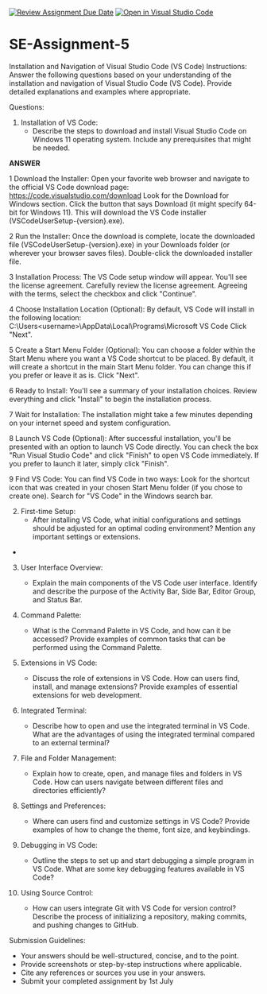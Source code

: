 [![Review Assignment Due Date](https://classroom.github.com/assets/deadline-readme-button-22041afd0340ce965d47ae6ef1cefeee28c7c493a6346c4f15d667ab976d596c.svg)](https://classroom.github.com/a/XoLGRbHq)
[![Open in Visual Studio Code](https://classroom.github.com/assets/open-in-vscode-2e0aaae1b6195c2367325f4f02e2d04e9abb55f0b24a779b69b11b9e10269abc.svg)](https://classroom.github.com/online_ide?assignment_repo_id=15296853&assignment_repo_type=AssignmentRepo)
# SE-Assignment-5
Installation and Navigation of Visual Studio Code (VS Code)
 Instructions:
Answer the following questions based on your understanding of the installation and navigation of Visual Studio Code (VS Code). Provide detailed explanations and examples where appropriate.

 Questions:

1. Installation of VS Code:
   - Describe the steps to download and install Visual Studio Code on Windows 11 operating system. Include any prerequisites that might be needed.

**ANSWER**

1 Download the Installer:
Open your favorite web browser and navigate to the official VS Code download page: https://code.visualstudio.com/download
Look for the Download for Windows section.
Click the button that says Download (it might specify 64-bit for Windows 11). This will download the VS Code installer (VSCodeUserSetup-{version}.exe).

2 Run the Installer:
Once the download is complete, locate the downloaded file (VSCodeUserSetup-{version}.exe) in your Downloads folder (or wherever your browser saves files).
Double-click the downloaded installer file.

3 Installation Process:
The VS Code setup window will appear. You'll see the license agreement.
Carefully review the license agreement.
Agreeing with the terms, select the checkbox and click "Continue".

4 Choose Installation Location (Optional):
By default, VS Code will install in the following location:
C:\Users\<username>\AppData\Local\Programs\Microsoft VS Code
Click "Next".

5 Create a Start Menu Folder (Optional):
You can choose a folder within the Start Menu where you want a VS Code shortcut to be placed.
By default, it will create a shortcut in the main Start Menu folder.
You can change this if you prefer or leave it as is. Click "Next".

6 Ready to Install:
You'll see a summary of your installation choices.
Review everything and click "Install" to begin the installation process.

7 Wait for Installation:
The installation might take a few minutes depending on your internet speed and system configuration.

8 Launch VS Code (Optional):
After successful installation, you'll be presented with an option to launch VS Code directly.
You can check the box "Run Visual Studio Code" and click "Finish" to open VS Code immediately.
If you prefer to launch it later, simply click "Finish".

9 Find VS Code:
You can find VS Code in two ways:
Look for the shortcut icon that was created in your chosen Start Menu folder (if you chose to create one).
Search for "VS Code" in the Windows search bar.

2. First-time Setup:
   - After installing VS Code, what initial configurations and settings should be adjusted for an optimal coding environment? Mention any important settings or extensions.

+
3. User Interface Overview:
   - Explain the main components of the VS Code user interface. Identify and describe the purpose of the Activity Bar, Side Bar, Editor Group, and Status Bar.

4. Command Palette:
   - What is the Command Palette in VS Code, and how can it be accessed? Provide examples of common tasks that can be performed using the Command Palette.

5. Extensions in VS Code:
   - Discuss the role of extensions in VS Code. How can users find, install, and manage extensions? Provide examples of essential extensions for web development.

6. Integrated Terminal:
   - Describe how to open and use the integrated terminal in VS Code. What are the advantages of using the integrated terminal compared to an external terminal?

7. File and Folder Management:
   - Explain how to create, open, and manage files and folders in VS Code. How can users navigate between different files and directories efficiently?

8. Settings and Preferences:
   - Where can users find and customize settings in VS Code? Provide examples of how to change the theme, font size, and keybindings.

9. Debugging in VS Code:
   - Outline the steps to set up and start debugging a simple program in VS Code. What are some key debugging features available in VS Code?

10. Using Source Control:
    - How can users integrate Git with VS Code for version control? Describe the process of initializing a repository, making commits, and pushing changes to GitHub.

 Submission Guidelines:
- Your answers should be well-structured, concise, and to the point.
- Provide screenshots or step-by-step instructions where applicable.
- Cite any references or sources you use in your answers.
- Submit your completed assignment by 1st July 

